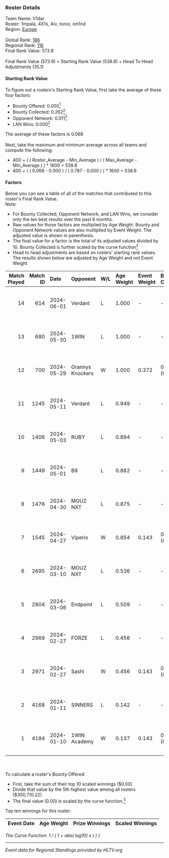 ### Roster Details<br />
Team Name: V1dar<br />
Roster: 1mpala, 4X1s, Alv, torox, xm1nd<br />
Region: [Europe]( ../standings_europe.md)<br />
<br />
Global Rank: [186](../standings_global.md)<br />
Regional Rank: [116]( ../standings_europe.md)<br />
Final Rank Value:  573.9<br />
<br />
Final Rank Value (573.9) = Starting Rank Value (538.8) + Head To Head Adjustments (35.1)<br />

#### Starting Rank Value<br />
To figure out a rosters's Starting Rank Value, first take the average of these four factors:<br />
- Bounty Offered: 0.000[<sup>1</sup>](#table2)
- Bounty Collected: 0.262[<sup>2</sup>](#table1)
- Opponent Network: 0.011[<sup>2</sup>](#table1)
- LAN Wins: 0.000[<sup>2</sup>](#table1)

The average of these factors is 0.068<br />
<br />
Next, take the maximum and minimum average across all teams and compute the following:<br />
- 400 + ( ( Roster_Average - Min_Average ) / ( Max_Average - Min_Average ) ) * 1600 = 538.8
- 400 + ( ( 0.068 - 0.000 ) / ( 0.787 - 0.000 ) ) * 1600 = 538.8


#### Factors<br />
Below you can see a table of all of the matches that contributed to this roster's Final Rank Value.<br />
Note:<br />

- For Bounty Collected, Opponent Network, and LAN Wins, we consider only the ten best results over the past 6 months.
- Raw values for those factors are multiplied by Age Weight. Bounty and Opponent Network values are also multiplied by Event Weight. The adjusted value is shown in parenthesis.
- The final value for a factor is the total of its adjusted values divided by 10. Bounty Collected is further scaled by the curve function[<sup>3</sup>](#curveFunction)
- Head to head adjustments are based on rosters' starting rank values. The results shown below are adjusted by Age Weight and not Event Weight
<span id="table1"></span><br />


| Match Played | Match ID | Date       | Opponent         | W/L | Age Weight | Event Weight | Bounty Collected | Opponent Network | LAN Wins  | H2H Adj. | Roster                          |
| -: | -: | :- | :- | :- | :- | :- | :- | :- | :- | -: | :- |
|           14 |      614 | 2024-06-01 | Verdant          | L   | 1.000      | -            | -                | -                | -         |    -5.91 | 1mpala, 4X1s, Alv, torox, xm1nd |
|           13 |      680 | 2024-05-30 | 1WIN             | L   | 1.000      | -            | -                | -                | -         |    -1.53 | 1mpala, 4X1s, Alv, torox, xm1nd |
|           12 |      700 | 2024-05-29 | Grannys Knockers | W   | 1.000      | 0.372        | 0.005 (0.002)    | 0.107 (0.040)    | 0 (0.000) |    25.15 | 1mpala, 4X1s, Alv, torox, xm1nd |
|           11 |     1245 | 2024-05-11 | Verdant          | L   | 0.949      | -            | -                | -                | -         |    -4.97 | 1mpala, 4X1s, Alv, torox, xm1nd |
|           10 |     1406 | 2024-05-03 | RUBY             | L   | 0.894      | -            | -                | -                | -         |    -2.79 | 1mpala, 4X1s, Alv, torox, xm1nd |
|            9 |     1449 | 2024-05-01 | B8               | L   | 0.882      | -            | -                | -                | -         |    -1.41 | 1mpala, 4X1s, Alv, torox, xm1nd |
|            8 |     1476 | 2024-04-30 | MOUZ NXT         | L   | 0.875      | -            | -                | -                | -         |    -1.44 | 1mpala, 4X1s, Alv, torox, xm1nd |
|            7 |     1545 | 2024-04-27 | Viperio          | W   | 0.854      | 0.143        | 0.003 (0.000)    | 0.056 (0.007)    | 0 (0.000) |    16.84 | 1mpala, 4X1s, Alv, torox, xm1nd |
|            6 |     2695 | 2024-03-10 | MOUZ NXT         | L   | 0.536      | -            | -                | -                | -         |    -0.76 | 1mpala, 4X1s, Alv, lom1k, torox |
|            5 |     2804 | 2024-03-06 | Endpoint         | L   | 0.509      | -            | -                | -                | -         |    -1.93 | 1mpala, 4X1s, Alv, lom1k, torox |
|            4 |     2969 | 2024-02-27 | FORZE            | L   | 0.456      | -            | -                | -                | -         |    -1.15 | 1mpala, 4X1s, Alv, lom1k, torox |
|            3 |     2971 | 2024-02-27 | Sashi            | W   | 0.456      | 0.143        | 0.200 (0.013)    | 1.000 (0.065)    | 0 (0.000) |    13.82 | 1mpala, 4X1s, Alv, lom1k, torox |
|            2 |     4168 | 2024-01-11 | SINNERS          | L   | 0.142      | -            | -                | -                | -         |    -0.17 | 1mpala, 4X1s, Alv, lom1k, torox |
|            1 |     4184 | 2024-01-10 | 1WIN Academy     | W   | 0.137      | 0.143        | 0.000 (0.000)    | 0.000 (0.000)    | 0 (0.000) |     1.35 | 1mpala, 4X1s, Alv, lom1k, torox |

<br />
<span id="table2"></span><br />
To calculate a roster's Bounty Offered:<br />

- First, take the sum of their top 10 scaled winnings ($0.00)
- Divide that value by the 5th highest value among all rosters ($300,710.22)
- The final value (0.00) is scaled by the curve function.[<sup>3</sup>](#curveFunction)

Top ten winnings for this roster:<br />

| Event Date | Age Weight | Prize Winnings | Scaled Winnings |
| :- | -: | :- | :- |


<span id="curveFunction"></span>_The Curve Function: 1 / ( 1 + abs( log10( x ) ) )_<br />

---
_Event data for Regional Standings provided by HLTV.org_<br />
